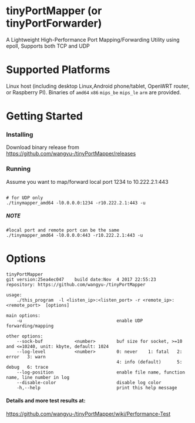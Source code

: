 # tinyPortMapper (or tinyPortForwarder)
A Lightweight High-Performance Port Mapping/Forwarding Utility using epoll, Supports both TCP and UDP 

# Supported Platforms
Linux host (including desktop Linux,Android phone/tablet, OpenWRT router, or Raspberry PI). Binaries of `amd64` `x86` `mips_be` `mips_le` `arm` are provided.

# Getting Started

### Installing

Download binary release from https://github.com/wangyu-/tinyPortMapper/releases

### Running
Assume you want to map/forward local port 1234 to 10.222.2.1:443
```

# for UDP only
./tinymapper_amd64 -l0.0.0.0:1234 -r10.222.2.1:443 -u
```

##### NOTE
```
#local port and remote port can be the same
./tinymapper_amd64 -l0.0.0.0:443 -r10.222.2.1:443 -u
```
# Options
```
tinyPortMapper
git version:25ea4ec047    build date:Nov  4 2017 22:55:23
repository: https://github.com/wangyu-/tinyPortMapper

usage:
    ./this_program  -l <listen_ip>:<listen_port> -r <remote_ip>:<remote_port>  [options]

main options:
    -u                                    enable UDP forwarding/mapping

other options:
    --sock-buf            <number>        buf size for socket, >=10 and <=10240, unit: kbyte, default: 1024
    --log-level           <number>        0: never    1: fatal   2: error   3: warn
                                          4: info (default)      5: debug   6: trace
    --log-position                        enable file name, function name, line number in log
    --disable-color                       disable log color
    -h,--help                             print this help message
```


#### Details and more test results at:

https://github.com/wangyu-/tinyPortMapper/wiki/Performance-Test
